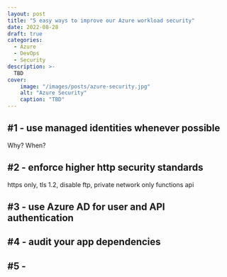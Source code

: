 ```yaml
---
layout: post
title: "5 easy ways to improve our Azure workload security"
date: 2022-08-28
draft: true
categories:
  - Azure
  - DevOps
  - Security
description: >-
  TBD
cover:
    image: "/images/posts/azure-security.jpg"
    alt: "Azure Security"
    caption: "TBD"
---
```


## #1 - use managed identities whenever possible
Why?
When?

## #2 - enforce higher http security standards
https only, tls 1.2, disable ftp, private network only
functions
api

## #3 - use Azure AD for user and API authentication

## #4 - audit your app dependencies

## #5 - 
